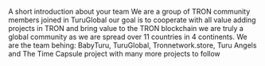 A short introduction about your team
We are a group of TRON community members joined in TuruGlobal
our goal is to cooperate with all value adding projects in TRON and bring value to the TRON blockchain
we are truly a global community as we are spread over 11 countries in 4 continents.
We are the team behing: BabyTuru, TuruGlobal, Tronnetwork.store, Turu Angels and The Time Capsule project with many more projects to follow
